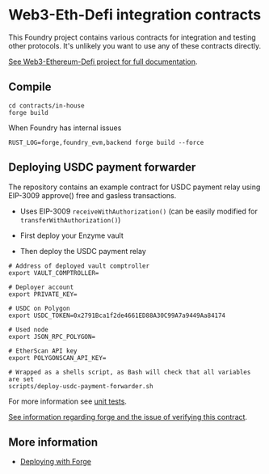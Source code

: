# Web3-Eth-Defi integration contracts

This Foundry project contains various contracts for integration and testing other protocols.
It's unlikely you want to use any of these contracts directly.
 
[See Web3-Ethereum-Defi project for full documentation](https://web3-ethereum-defi.readthedocs.io/).

## Compile

```shell
cd contracts/in-house
forge build
```

When Foundry has internal issues

```shell
RUST_LOG=forge,foundry_evm,backend forge build --force
```

## Deploying USDC payment forwarder

The repository contains an example contract for USDC payment relay using EIP-3009 approve() free
and gasless transactions.

- Uses EIP-3009 `receiveWithAuthorization()` (can be easily modified for `transferWithAuthorization()`)

- First deploy your Enzyme vault

- Then deploy the USDC payment relay

```shell
# Address of deployed vault comptroller
export VAULT_COMPTROLLER=

# Deployer account
export PRIVATE_KEY=

# USDC on Polygon
export USDC_TOKEN=0x2791Bca1f2de4661ED88A30C99A7a9449Aa84174

# Used node
export JSON_RPC_POLYGON=

# EtherScan API key
export POLYGONSCAN_API_KEY=

# Wrapped as a shells script, as Bash will check that all variables are set 
scripts/deploy-usdc-payment-forwarder.sh
```

For more information see [unit tests](../../tests/enzyme/test_enzyme_usdc_payment_forwarder.py).

[See information regarding forge and the issue of verifying this contract](https://github.com/foundry-rs/foundry/issues/5003).

## More information

- [Deploying with Forge](https://book.getfoundry.sh/forge/deploying)